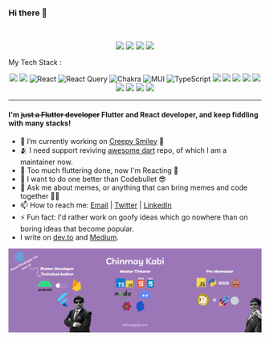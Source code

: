 ### Hi there 👋
<br>

<p align = "center">
  <img src = "https://github-readme-stats.vercel.app/api?username=Chinmay-KB&show_icons=true&theme=radical&layout=compact">
  <img src = "https://github-readme-stats.vercel.app/api/top-langs/?username=Chinmay-KB&hide=css,html&theme=tokyonight&layout=compact">
  <img src = "https://github-profile-trophy.vercel.app/?username=Chinmay-KB&theme=onedark">
  <img src = "https://github-readme-streak-stats.herokuapp.com/?user=Chinmay-KB">

</p>

My Tech Stack :<p align = "center">
  <img src="https://img.shields.io/badge/Flutter%20-%2314354C.svg?&style=for-the-badge&logo=Flutter&logoColor=white"/> 
  <img src="https://img.shields.io/badge/Dart%20-%2300599C.svg?&style=for-the-badge&logo=Dart&logoColor=white"/> 
  ![React](https://img.shields.io/badge/react-%2320232a.svg?style=for-the-badge&logo=react&logoColor=%2361DAFB)
  ![React Query](https://img.shields.io/badge/-React%20Query-FF4154?style=for-the-badge&logo=react%20query&logoColor=white)
  ![Chakra](https://img.shields.io/badge/chakra-%234ED1C5.svg?style=for-the-badge&logo=chakraui&logoColor=white)
  ![MUI](https://img.shields.io/badge/MUI-%230081CB.svg?style=for-the-badge&logo=mui&logoColor=white)
  ![TypeScript](https://img.shields.io/badge/typescript-%23007ACC.svg?style=for-the-badge&logo=typescript&logoColor=white)
  <img src="https://img.shields.io/badge/Java%20-%2300599C.svg?&style=for-the-badge&logo=Java&logoColor=white"/> 
  <img src="https://img.shields.io/badge/Probot%20-%2300599C.svg?&style=for-the-badge&logo=Probot&logoColor=white"/> 
  <img src="https://img.shields.io/badge/Processing%20-%23000.svg?&style=for-the-badge&logo=processing&logoColor=white"/> 
  <img src="https://img.shields.io/badge/git%20-%23F05033.svg?&style=for-the-badge&logo=git&logoColor=white"/> 
  <img src="https://img.shields.io/badge/Python%20-%23FF9900.svg?&style=for-the-badge&logo=python&logoColor=white"/> 
  <img src="https://img.shields.io/badge/Firebase%20-%23430098.svg?&style=for-the-badge&logo=Firebase&logoColor=white"/> 
  <img src="https://img.shields.io/badge/GPT2%20-%23430098.svg?&style=for-the-badge&logo=GPT2&logoColor=white"/>
  <img src="https://img.shields.io/badge/JavaScript%20-%23430098.svg?&style=for-the-badge&logo=javascript&logoColor=white"/>
  ![](https://komarev.com/ghpvc/?username=Chinmay-KB&style=flat-square)

</p>

---

#### I'm ~~just a Flutter developer~~ Flutter and React developer, and keep fiddling with many stacks!


- 🔭 I’m currently working on [Creepy Smiley](https://github.com/Chinmay-KB/creepysmiley) 🙂
- 🫂 I need support reviving [awesome dart](https://github.com/yissachar/awesome-dart) repo, of which I am a maintainer now.
- 🌱 Too much fluttering done, now I'm Reacting 🥸
- 👯 I want to do one better than Codebullet 😎
- 💬 Ask me about memes, or anything that can bring memes and code together 🥳🥳
- 📫 How to reach me: [Email](chinmay.kabi@live.com) | [Twitter](https://twitter.com/ChinuKabi) | [LinkedIn](https://www.linkedin.com/in/chinmaykabi/)
- ⚡ Fun fact: I'd rather work on goofy ideas which go nowhere than on boring ideas that become popular.
- I write on [dev.to](https://dev.to/chinmaykb) and [Medium](https://chinmaykabi.medium.com/).


![Flutter Developer Technical Author (2)](https://github.com/Chinmay-KB/Chinmay-KB/blob/master/Flutter%20Developer%20Technical%20Author%20(4).png?raw=true)
